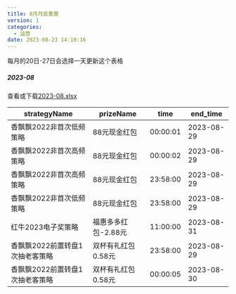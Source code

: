 ```yaml
---
title: 8月月底重置
version: 1
categories:
  - 运营
date: 2023-08-23 14:10:16
---
```

每月的20日-27日会选择一天更新这个表格

##### 2023-08


查看或下载[2023-08.xlsx](https://1drv.ms/x/s!Ak_thoPKHwU_hTrSDz_7e_R05z2z?e=1ZLpfL)

|strategyName|prizeName|time|end_time|
| -------- | ------------------- | --- | --- |
|香飘飘2022非首次低频策略|88元现金红包|00:00:01|2023-08-29|
|香飘飘2022非首次高频策略|88元现金红包|00:00:02|2023-08-29|
|香飘飘2022非首次高频策略|88元现金红包|23:58:00|2023-08-29|
|香飘飘2022非首次低频策略|88元现金红包|23:58:00|2023-08-29|
|红牛2023电子奖策略|福惠多多红包-2.88元|11:00:00|2023-08-31|
|香飘飘2022前置转盘1次抽老客策略|双杯有礼红包0.58元|23:58:00|2023-08-29|
|香飘飘2022前置转盘1次抽老客策略|双杯有礼红包0.58元|00:00:05|2023-08-30|
